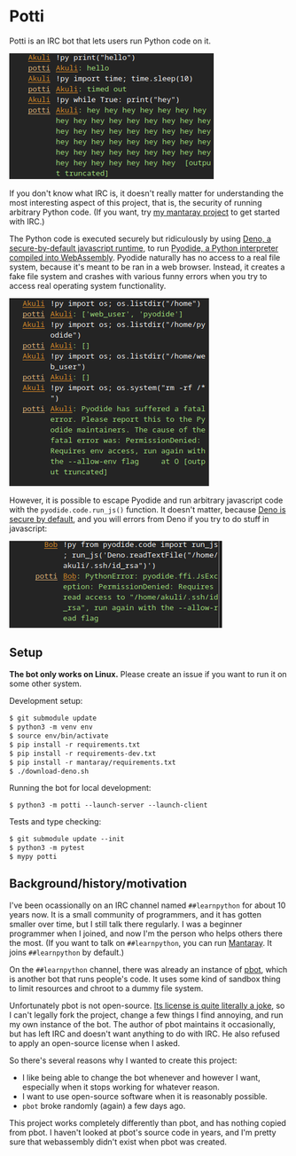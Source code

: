 # Potti

Potti is an IRC bot that lets users run Python code on it.

![screenshot1](screenshot-basic.png)

If you don't know what IRC is, it doesn't really matter
for understanding the most interesting aspect of this project, that is,
the security of running arbitrary Python code.
(If you want, try [my mantaray project](https://github.com/Akuli/mantaray) to get started with IRC.)

The Python code is executed securely but ridiculously
by using [Deno, a secure-by-default javascript runtime](https://deno.com/),
to run [Pyodide, a Python interpreter compiled into WebAssembly](https://pyodide.org/).
Pyodide naturally has no access to a real file system, because it's meant to be ran in a web browser.
Instead, it creates a fake file system and
crashes with various funny errors when you try to access real operating system functionality.

![screenshot2](screenshot-denied-pyodide.png)

However, it is possible to escape Pyodide and run arbitrary javascript code
with the `pyodide.code.run_js()` function.
It doesn't matter, because [Deno is secure by default](https://docs.deno.com/runtime/manual/basics/permissions),
and you will errors from Deno if you try to do stuff in javascript:

![screenshot3](screenshot-denied-deno.png)


## Setup

**The bot only works on Linux.** Please create an issue if you want to run it on some other system.

Development setup:

```
$ git submodule update
$ python3 -m venv env
$ source env/bin/activate
$ pip install -r requirements.txt
$ pip install -r requirements-dev.txt
$ pip install -r mantaray/requirements.txt
$ ./download-deno.sh
```

Running the bot for local development:

```
$ python3 -m potti --launch-server --launch-client
```

Tests and type checking:

```
$ git submodule update --init
$ python3 -m pytest
$ mypy potti
```


## Background/history/motivation

I've been ocassionally on an IRC channel named `##learnpython` for about 10 years now.
It is a small community of programmers, and it has gotten smaller over time,
but I still talk there regularly.
I was a beginner programmer when I joined, and now I'm the person who helps others there the most.
(If you want to talk on `##learnpython`, you can run [Mantaray](https://github.com/Akuli/mantaray).
It joins `##learnpython` by default.)

On the `##learnpython` channel, there was already an instance of [pbot](https://github.com/raylu/pbot/),
which is another bot that runs people's code.
It uses some kind of sandbox thing to limit resources and chroot to a dummy file system.

Unfortunately pbot is not open-source.
[Its license is quite literally a joke](https://github.com/raylu/pbot/blob/master/LICENSE),
so I can't legally fork the project, change a few things I find annoying, and run my own instance of the bot.
The author of pbot maintains it occasionally, but has left IRC and doesn't want anything to do with IRC.
He also refused to apply an open-source license when I asked.

So there's several reasons why I wanted to create this project:
- I like being able to change the bot whenever and however I want,
    especially when it stops working for whatever reason.
- I want to use open-source software when it is reasonably possible.
- `pbot` broke randomly (again) a few days ago.

This project works completely differently than pbot, and has nothing copied from pbot.
I haven't looked at pbot's source code in years,
and I'm pretty sure that webassembly didn't exist when pbot was created.
